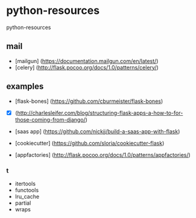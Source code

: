 # python-resources
python-resources

## mail

- [mailgun] (https://documentation.mailgun.com/en/latest/)
- [celery] (http://flask.pocoo.org/docs/1.0/patterns/celery/)

## examples

- [flask-bones] (https://github.com/cburmeister/flask-bones)
- [x] (http://charlesleifer.com/blog/structuring-flask-apps-a-how-to-for-those-coming-from-django/)
- [saas app] (https://github.com/nickjj/build-a-saas-app-with-flask)

- [cookiecutter] (https://github.com/sloria/cookiecutter-flask)
- [appfactories] (http://flask.pocoo.org/docs/1.0/patterns/appfactories/)


### t

- itertools
- functools
- lru_cache
- partial
- wraps
